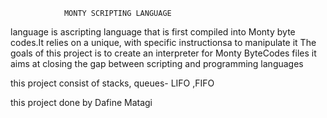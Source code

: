                 MONTY SCRIPTING LANGUAGE
                
language is ascripting language that is first compiled into Monty byte codes.It relies on a unique, with specific instructionsa to manipulate it 
The goals of this project is to create an interpreter for Monty ByteCodes files
it aims at closing the gap between scripting and programming languages

this project consist of stacks, queues- LIFO ,FIFO

this project done by Dafine Matagi
